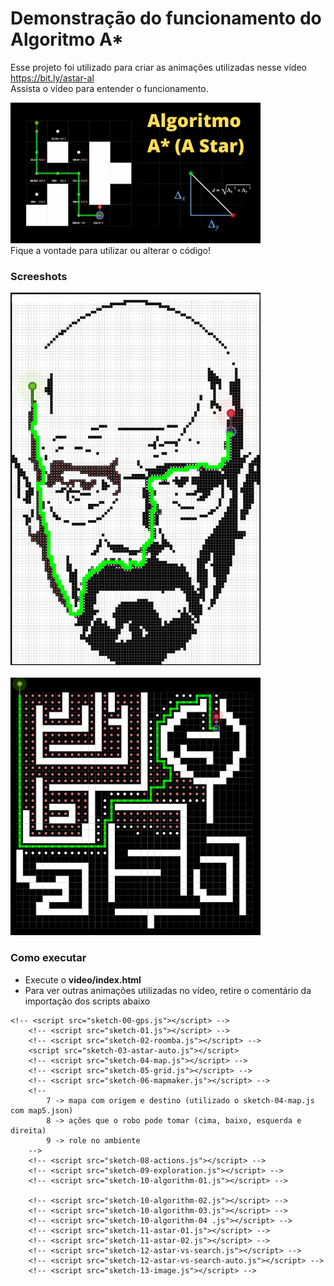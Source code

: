 # Demonstração do funcionamento do Algoritmo A*

Esse projeto foi utilizado para criar as animações utilizadas nesse vídeo https://bit.ly/astar-al
<br/>Assista o vídeo para entender o funcionamento. 

<a href="bit.ly/astar-al" target="_blank">
  <img src="assets/miniature.png" width="400px">
</a>
<br/>
Fique a vontade para utilizar ou alterar o código!

### Screeshots

<img src="assets/walter.png" width="400px">
<br/><br/>
<img src="assets/map4.png" width="400px">

### Como executar

* Execute o **video/index.html**
* Para ver outras animações utilizadas no vídeo, retire o comentário da importação dos scripts abaixo
```
<!-- <script src="sketch-00-gps.js"></script> -->
    <!-- <script src="sketch-01.js"></script> -->
    <!-- <script src="sketch-02-roomba.js"></script> -->
    <script src="sketch-03-astar-auto.js"></script>
    <!-- <script src="sketch-04-map.js"></script> -->
    <!-- <script src="sketch-05-grid.js"></script> -->
    <!-- <script src="sketch-06-mapmaker.js"></script> -->
    <!--
        7 -> mapa com origem e destino (utilizado o sketch-04-map.js com map5.json)
        8 -> ações que o robo pode tomar (cima, baixo, esquerda e direita)
        9 -> role no ambiente
    -->
    <!-- <script src="sketch-08-actions.js"></script> -->
    <!-- <script src="sketch-09-exploration.js"></script> -->
    <!-- <script src="sketch-10-algorithm-01.js"></script> -->
    
    <!-- <script src="sketch-10-algorithm-02.js"></script> -->
    <!-- <script src="sketch-10-algorithm-03.js"></script> -->
    <!-- <script src="sketch-10-algorithm-04 .js"></script> -->
    <!-- <script src="sketch-11-astar-01.js"></script> -->
    <!-- <script src="sketch-11-astar-02.js"></script> -->
    <!-- <script src="sketch-12-astar-vs-search.js"></script> -->
    <!-- <script src="sketch-12-astar-vs-search-auto.js"></script> -->
    <!-- <script src="sketch-13-image.js"></script> -->
```
